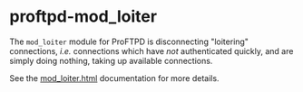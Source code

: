 proftpd-mod_loiter
==================

The `mod_loiter` module for ProFTPD is disconnecting "loitering" connections,
_i.e._ connections which have *not* authenticated quickly, and are simply
doing nothing, taking up available connections.

See the [mod_loiter.html](https://htmlpreview.github.io/?https://github.com/Castaglia/proftpd-mod_loiter/blob/master/mod_loiter.html) documentation for more details.
